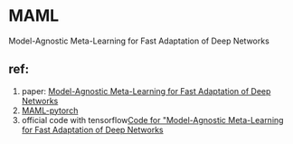 # MAML
Model-Agnostic Meta-Learning for Fast Adaptation of Deep Networks

## ref: 
1. paper: [Model-Agnostic Meta-Learning for Fast Adaptation of Deep Networks](https://arxiv.org/abs/1703.03400)
1. [MAML-pytorch](https://github.com/dragen1860/MAML-Pytorch)
1. official code with tensorflow[Code for "Model-Agnostic Meta-Learning for Fast Adaptation of Deep Networks](https://github.com/cbfinn/maml)
